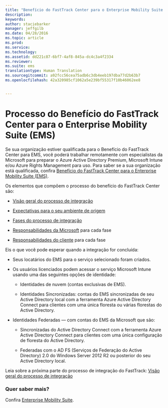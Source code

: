 ```yaml
---
title: "Benefício do FastTrack Center para o Enterprise Mobility Suite (EMS)"
description: 
keywords: 
author: staciebarker
manager: jeffgilb
ms.date: 04/28/2016
ms.topic: article
ms.prod: 
ms.service: 
ms.technology: 
ms.assetid: dd221c87-6bf7-4af8-845a-dc4c3a4f2334
ms.reviewer: 
ms.suite: ems
translationtype: Human Translation
ms.sourcegitcommit: a92fcc56cea75adb6c3db4eeb197dba77d2b63b7
ms.openlocfilehash: 42a320985cf1062a5e239bf55317f10b46062ee8


---
```


# Processo do Benefício do FastTrack Center para o Enterprise Mobility Suite (EMS)
Se sua organização estiver qualificada para o Benefício do FastTrack Center para EMS, você poderá trabalhar remotamente com especialistas da Microsoft para preparar o Azure Active Directory Premium, Microsoft Intune e/ou Azure Rights Management para uso. Para saber se a sua organização está qualificada, confira [Benefício do FastTrack Center para o Enterprise Mobility Suite (EMS)](fasttrack-center-benefit-for-enterprise-mobility-suite-ems.md).


Os elementos que compõem o processo do benefício do FastTrack Center são: 

-   [Visão geral do processo de integração](fasttrack-center-benefit-process-for-ems-overview.md)

-   [Expectativas para o seu ambiente de origem](fasttrack-center-benefit-process-for-ems-environment-expectations.md)

-   [Fases do processo de integração](fasttrack-center-benefit-process-for-ems-phases.md)

-   [Responsabilidades da Microsoft](fasttrack-center-benefit-process-for-ems-microsoft-responsibilities.md) para cada fase

-   [Responsabilidades do cliente](fasttrack-center-benefit-process-for-ems-your-responsibilities.md) para cada fase

Eis o que você pode esperar quando a integração for concluída:

-   Seus locatários do EMS para o serviço selecionado foram criados.

-   Os usuários licenciados podem acessar o serviço Microsoft Intune usando uma das seguintes opções de identidade:

    -   Identidades de nuvem (contas exclusivas de EMS).

    -   Identidades Sincronizadas: contas do EMS sincronizadas de seu Active Directory local com a ferramenta Azure Active Directory Connect para clientes com uma única floresta ou várias florestas do Active Directory.

-   Identidades Federadas — com contas do EMS da Microsoft que são:

    -   Sincronizadas do Active Directory Connect com a ferramenta Azure Active Directory Connect para clientes com uma única configuração de floresta do Active Directory.

    -   Federadas com o AD FS (Serviços de Federação do Active Directory) 2.0 do Windows Server 2012 R2 ou posterior do seu Active Directory local.

Leia sobre a próxima parte do processo de integração do FastTrack: [Visão geral do processo de integração](fasttrack-center-benefit-process-for-ems-overview.md)

### Quer saber mais?
Confira [Enterprise Mobility Suite](https://www.microsoft.com/en-us/server-cloud/enterprise-mobility/overview.aspx).




<!--HONumber=Jun16_HO4-->


